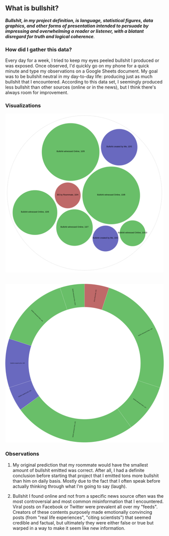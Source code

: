 ## What is bullshit?
_**Bullshit, in my project definition, is language, statistical figures, data graphics, and other forms of presentation intended to persuade by impressing and overwhelming a reader or listener, with a blatant disregard for truth and logical coherence**._

### How did I gather this data?

Every day for a week, I tried to keep my eyes peeled bullshit I produced or was exposed. Once observed, I'd quickly go on my phone for a quick minute and type my observations on a Google Sheets document. My goal was to be bullshit neutral in my day-to-day life: producing just as much bullshit that I encountered. According to this data set, I seemingly produced less bullshit than other sources (online or in the news), but I think there's always room for improvement.


### Visualizations

<img src="./circlegraph.svg">
<br>
<br>
<br>
<img src="./sunburstgraph.svg">

### Observations

1. My original prediction that my roommate would have the smallest amount of bullshit emitted was correct. After all, I had a definite conclusion before starting that project that I emitted tons more bullshit than him on daily basis. Mostly due to the fact that I often speak before actually thinking through what I'm going to say (laugh). 

2. Bullshit I found online and not from a specific news source often was the most controversial and most common misinformation that I encountered. Viral posts on Facebook or Twitter were prevalent all over my "feeds". Creators of these contents purposely made emotionally convincing posts (from "real life experiences", "citing scientists") that seemed credible and factual, but ultimately they were either false or true but warped in a way to make it seem like new information.



